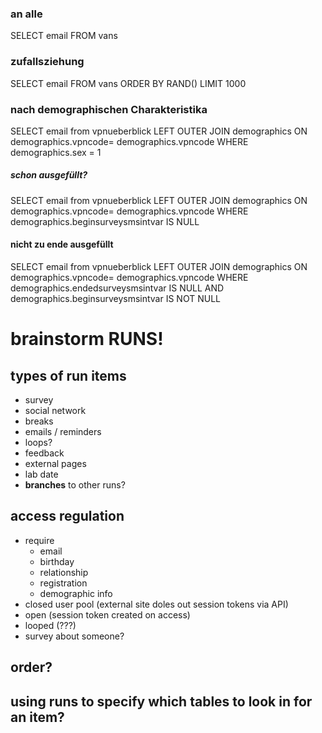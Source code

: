 ### an alle
SELECT email FROM vans

### zufallsziehung
SELECT email FROM vans ORDER BY RAND() LIMIT 1000

### nach demographischen Charakteristika
SELECT email from vpnueberblick LEFT OUTER JOIN demographics ON demographics.vpncode= demographics.vpncode  WHERE demographics.sex = 1 

##### schon ausgefüllt?
SELECT email from vpnueberblick LEFT OUTER JOIN demographics ON demographics.vpncode= demographics.vpncode  WHERE demographics.beginsurveysmsintvar IS NULL

#### nicht zu ende ausgefüllt
SELECT email from vpnueberblick LEFT OUTER JOIN demographics ON demographics.vpncode= demographics.vpncode  WHERE demographics.endedsurveysmsintvar IS NULL AND  demographics.beginsurveysmsintvar IS NOT NULL


#  brainstorm RUNS!

## types of run items
* survey
* social network
* breaks
* emails / reminders
* loops?
* feedback
* external pages
* lab date
* __branches__ to other runs?

## access regulation

* require
	- email
	- birthday
	- relationship
	- registration
	- demographic info
* closed user pool (external site doles out session tokens via API)
* open (session token created on access)
* looped (???)
* survey about someone?


## order?

## using runs to specify which tables to look in for an item?